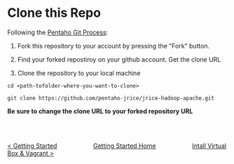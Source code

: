 # Clone this Repo

Following the [Pentaho Git Process](http://iwiki.pentaho.com/display/ENG/Pentaho+Git+Process):

1. Fork this repository to your account by pressing the "Fork" button.

2. Find your forked repostiroy on your github account.  Get the clone URL

3. Clone the repository to your local machine

```
cd <path-tofolder-where-you-want-to-clone>

git clone https://github.com/pentaho-jrice/jrice-hadoop-apache.git
```
**Be sure to change the clone URL to your forked repository URL**

<br>
<br>

[< Getting Started](getting-started.md) &nbsp;&nbsp;&nbsp;&nbsp;&nbsp;&nbsp;&nbsp;&nbsp;&nbsp;&nbsp;&nbsp;&nbsp;&nbsp;&nbsp;&nbsp;&nbsp;&nbsp;&nbsp;&nbsp;&nbsp;[Getting Started Home](getting-started.md)&nbsp;&nbsp;&nbsp;&nbsp;&nbsp;&nbsp;&nbsp;&nbsp;&nbsp;&nbsp;&nbsp;&nbsp;&nbsp;&nbsp;&nbsp;&nbsp;&nbsp;&nbsp;&nbsp;&nbsp;  [Intall Virtual Box & Vagrant >](install-virtual-box-vagrant.md)

